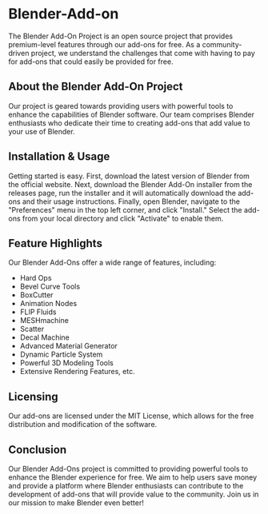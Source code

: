 # Blender-Add-on
The Blender Add-On Project is an open source project that provides premium-level features through our add-ons for free. As a community-driven project, we understand the challenges that come with having to pay for add-ons that could easily be provided for free.

## About the Blender Add-On Project

Our project is geared towards providing users with powerful tools to enhance the capabilities of Blender software. Our team comprises Blender enthusiasts who dedicate their time to creating add-ons that add value to your use of Blender.

## Installation & Usage

Getting started is easy. First, download the latest version of Blender from the official website. Next, download the Blender Add-On installer from the releases page, run the installer and it will automatically download the add-ons and their usage instructions. Finally, open Blender, navigate to the "Preferences" menu in the top left corner, and click "Install." Select the add-ons from your local directory and click "Activate" to enable them.

## Feature Highlights

Our Blender Add-Ons offer a wide range of features, including:

- Hard Ops
- Bevel Curve Tools
- BoxCutter
- Animation Nodes
- FLIP Fluids
- MESHmachine
- Scatter
- Decal Machine
- Advanced Material Generator
- Dynamic Particle System
- Powerful 3D Modeling Tools
- Extensive Rendering Features, etc.

## Licensing

Our add-ons are licensed under the MIT License, which allows for the free distribution and modification of the software. 

## Conclusion

Our Blender Add-Ons project is committed to providing powerful tools to enhance the Blender experience for free. We aim to help users save money and provide a platform where Blender enthusiasts can contribute to the development of add-ons that will provide value to the community. Join us in our mission to make Blender even better! 
